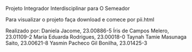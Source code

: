 Projeto Integrador Interdisciplinar para O Semeador 
 
Para visualizar o projeto faça download e comece por pii.html

Realizado por:
Daniela Jacome, 23.00886-5 
Íris de Campos Melero, 23.01109-2 
Maria Eduarda Rodrigues, 23.00018-0 
Taynah Tamie Masunaga Saito, 23.00621-8 
Yasmin Pacheco Gil Bonilha, 23.01425-3 